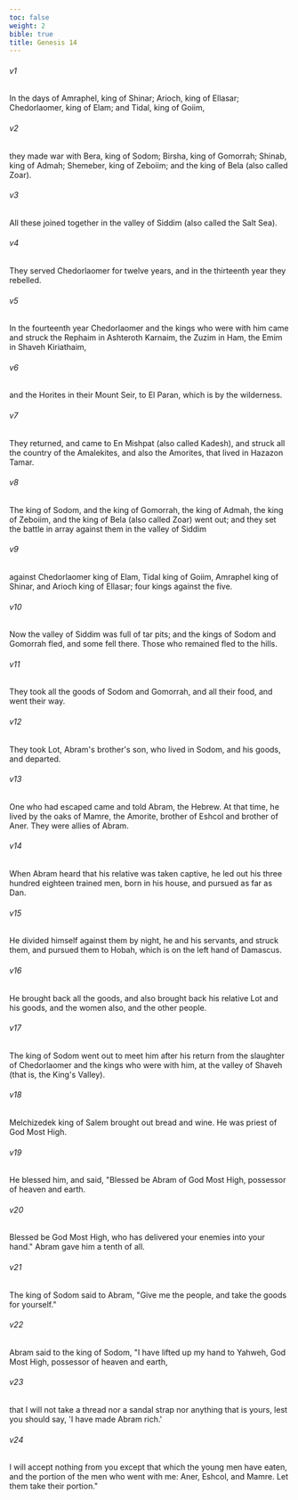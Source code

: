 ```yaml
---
toc: false
weight: 2
bible: true
title: Genesis 14
---
```




###### v1 
In the days of Amraphel, king of Shinar; Arioch, king of Ellasar; Chedorlaomer, king of Elam; and Tidal, king of Goiim, 

###### v2 
they made war with Bera, king of Sodom; Birsha, king of Gomorrah; Shinab, king of Admah; Shemeber, king of Zeboiim; and the king of Bela (also called Zoar). 

###### v3 
All these joined together in the valley of Siddim (also called the Salt Sea). 

###### v4 
They served Chedorlaomer for twelve years, and in the thirteenth year they rebelled. 

###### v5 
In the fourteenth year Chedorlaomer and the kings who were with him came and struck the Rephaim in Ashteroth Karnaim, the Zuzim in Ham, the Emim in Shaveh Kiriathaim, 

###### v6 
and the Horites in their Mount Seir, to El Paran, which is by the wilderness. 

###### v7 
They returned, and came to En Mishpat (also called Kadesh), and struck all the country of the Amalekites, and also the Amorites, that lived in Hazazon Tamar. 

###### v8 
The king of Sodom, and the king of Gomorrah, the king of Admah, the king of Zeboiim, and the king of Bela (also called Zoar) went out; and they set the battle in array against them in the valley of Siddim 

###### v9 
against Chedorlaomer king of Elam, Tidal king of Goiim, Amraphel king of Shinar, and Arioch king of Ellasar; four kings against the five. 

###### v10 
Now the valley of Siddim was full of tar pits; and the kings of Sodom and Gomorrah fled, and some fell there. Those who remained fled to the hills. 

###### v11 
They took all the goods of Sodom and Gomorrah, and all their food, and went their way. 

###### v12 
They took Lot, Abram's brother's son, who lived in Sodom, and his goods, and departed. 

###### v13 
One who had escaped came and told Abram, the Hebrew. At that time, he lived by the oaks of Mamre, the Amorite, brother of Eshcol and brother of Aner. They were allies of Abram. 

###### v14 
When Abram heard that his relative was taken captive, he led out his three hundred eighteen trained men, born in his house, and pursued as far as Dan. 

###### v15 
He divided himself against them by night, he and his servants, and struck them, and pursued them to Hobah, which is on the left hand of Damascus. 

###### v16 
He brought back all the goods, and also brought back his relative Lot and his goods, and the women also, and the other people. 

###### v17 
The king of Sodom went out to meet him after his return from the slaughter of Chedorlaomer and the kings who were with him, at the valley of Shaveh (that is, the King's Valley). 

###### v18 
Melchizedek king of Salem brought out bread and wine. He was priest of God Most High. 

###### v19 
He blessed him, and said, "Blessed be Abram of God Most High, possessor of heaven and earth. 

###### v20 
Blessed be God Most High, who has delivered your enemies into your hand." Abram gave him a tenth of all. 

###### v21 
The king of Sodom said to Abram, "Give me the people, and take the goods for yourself." 

###### v22 
Abram said to the king of Sodom, "I have lifted up my hand to Yahweh, God Most High, possessor of heaven and earth, 

###### v23 
that I will not take a thread nor a sandal strap nor anything that is yours, lest you should say, 'I have made Abram rich.' 

###### v24 
I will accept nothing from you except that which the young men have eaten, and the portion of the men who went with me: Aner, Eshcol, and Mamre. Let them take their portion."


